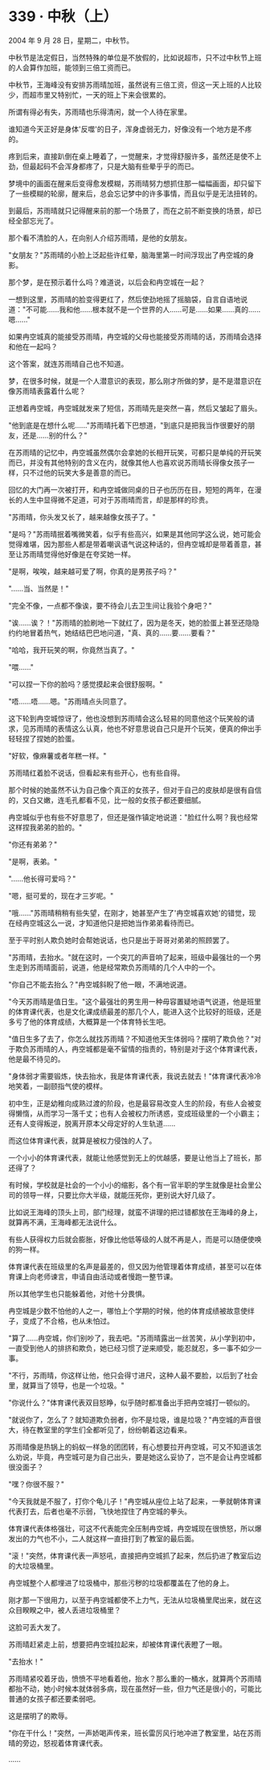 <link rel="stylesheet" href="../styles/text.css" />
<h1>339 · 中秋（上）</h1>

2004 年 9 月 28 日，星期二，中秋节。

中秋节是法定假日，当然特殊的单位是不放假的，比如说超市，只不过中秋节上班的人会算作加班，能领到三倍工资而已。

中秋节，王海峰没有安排苏雨晴加班，虽然说有三倍工资，但这一天上班的人比较少，而超市里又特别忙，一天的班上下来会很累的。

所谓有得必有失，苏雨晴也乐得清闲，就一个人待在家里。

谁知道今天正好是身体'反噬'的日子，浑身虚弱无力，好像没有一个地方是不疼的。

疼到后来，直接趴倒在桌上睡着了，一觉醒来，才觉得舒服许多，虽然还是使不上劲，但最起码不会浑身都疼了，只是大脑有些晕乎乎的而已。

梦境中的画面在醒来后变得愈发模糊，苏雨晴努力想抓住那一幅幅画面，却只留下了一些模糊的轮廓，醒来后，总会忘记梦中的许多事情，而且似乎是无法扭转的。

到最后，苏雨晴就只记得醒来前的那一个场景了，而在之前不断变换的场景，却已经全部忘光了。

那个看不清脸的人，在向别人介绍苏雨晴，是他的女朋友。

"女朋友？"苏雨晴的小脸上泛起些许红晕，脑海里第一时间浮现出了冉空城的身影。

那个梦，是在预示着什么吗？难道说，以后会和冉空城在一起？

一想到这里，苏雨晴的脸变得更红了，然后使劲地摇了摇脑袋，自言自语地说道："不可能......我和他......根本就不是一个世界的人......可是......如果......真的......嗯......"

如果冉空城真的能接受苏雨晴，冉空城的父母也能接受苏雨晴的话，苏雨晴会选择和他在一起吗？

这个答案，就连苏雨晴自己也不知道。

梦，在很多时候，就是一个人潜意识的表现，那么刚才所做的梦，是不是潜意识在像苏雨晴表露着什么呢？

正想着冉空城，冉空城就发来了短信，苏雨晴先是突然一喜，然后又皱起了眉头。

"他到底是在想什么呢......"苏雨晴托着下巴想道，"到底只是把我当作很要好的朋友，还是......别的什么？"

在苏雨晴的记忆中，冉空城虽然偶尔会拿她的长相开玩笑，可都只是单纯的开玩笑而已，并没有其他特别的含义在内，就像其他人也喜欢说苏雨晴长得像女孩子一样，只不过他的玩笑大多是善意的而已。

回忆的大门再一次被打开，和冉空城做同桌的日子也历历在目，短短的两年，在漫长的人生中显得微不足道，可对于苏雨晴而言，却是那样的珍贵。

"苏雨晴，你头发又长了，越来越像女孩子了。"

"是吗？"苏雨晴抿着嘴微笑着，似乎有些高兴，如果是其他同学这么说，她可能会觉得难堪，因为那些人都是带着嘲讽语气说这种话的，但冉空城却是带着善意，甚至让苏雨晴觉得他好像是在夸奖她一样。

"是啊，唉唉，越来越可爱了啊，你真的是男孩子吗？"

"......当、当然是！"

"完全不像，一点都不像诶，要不待会儿去卫生间让我验个身吧？"

"诶......诶？！"苏雨晴的脸刷地一下就红了，因为是冬天，她的脸蛋上甚至还隐隐约约地冒着热气，她结结巴巴地问道，"真、真的......要......要看？"

"哈哈，我开玩笑的啊，你竟然当真了。"

"喂......"

"可以捏一下你的脸吗？感觉摸起来会很舒服啊。"

"唔......唔......嗯。"苏雨晴点头同意了。

这下轮到冉空城惊讶了，他也没想到苏雨晴会这么轻易的同意他这个玩笑般的请求，见苏雨晴的表情这么认真，他也不好意思说自己只是开个玩笑，便真的伸出手轻轻捏了捏她的脸蛋。

"好软，像麻薯或者年糕一样。"

苏雨晴红着脸不说话，但看起来有些开心，也有些自得。

那个时候的她虽然不认为自己像个真正的女孩子，但对于自己的皮肤却是很有自信的，又白又嫩，连毛孔都看不见，比一般的女孩子都还要细腻。

冉空城似乎也有些不好意思了，但还是强作镇定地说道："脸红什么啊？我也经常这样捏我弟弟的脸的。"

"你还有弟弟？"

"是啊，表弟。"

"......他长得可爱吗？"

"嗯，挺可爱的，现在才三岁呢。"

"哦......"苏雨晴稍稍有些失望，在刚才，她甚至产生了'冉空城喜欢她'的错觉，现在经冉空城这么一说，才知道他只是把她当作弟弟看待而已。

至于平时别人欺负她时会帮她说话，也只是出于哥哥对弟弟的照顾罢了。

"苏雨晴，去抬水。"就在这时，一个突兀的声音响了起来，班级中最强壮的一个男生走到苏雨晴面前，说道，他是经常欺负苏雨晴的几个人中的一个。

"你自己不能去抬么？"冉空城斜睨了他一眼，不满地说道。

"今天苏雨晴是值日生。"这个最强壮的男生用一种毋容置疑地语气说道，他是班里的体育课代表，也是文化课成绩最差的那几个人，能进入这个比较好的班级，还是多亏了他的体育成绩，大概算是一个体育特长生吧。

"值日生多了去了，你怎么就找苏雨晴？不知道他天生体弱吗？摆明了欺负他？"对于欺负苏雨晴的人，冉空城都是毫不留情的指责的，特别是对于这个体育课代表，他是最不待见的。

"身体弱才需要锻炼，快去抬水，我是体育课代表，我说去就去！"体育课代表冷冷地笑着，一副颐指气使的模样。

初中生，正是幼稚向成熟过渡的阶段，也是最容易改变人生的阶段，有些人会被变得懒惰，从而学习一落千丈；也有人会被权力所诱惑，变成班级里的一个小霸主；还有人变得叛逆，脱离开原本父母定好的人生轨道......

而这位体育课代表，就算是被权力侵蚀的人了。

一个小小的体育课代表，就能让他感觉到无上的优越感，要是让他当上了班长，那还得了？

有时候，学校就是社会的一个小小的缩影，各个有一官半职的学生就像是社会里公司的领导一样，只要比你大半级，就能压死你，更别说大好几级了。

比如说王海峰的顶头上司，部门经理，就蛮不讲理的把过错都放在王海峰的身上，就算再不满，王海峰都无法说什么。

有些人获得权力后就会膨胀，好像比他低等级的人就不再是人，而是可以随便使唤的狗一样。

体育课代表在班级里的名声是最差的，但又因为他管理着体育成绩，甚至可以在体育课上向老师谏言，申请自由活动或者慢跑一整节课。

所以其他学生也只能躲着他，对他十分畏惧。

冉空城是少数不怕他的人之一，哪怕上个学期的时候，他的体育成绩被故意使绊子，变成了不合格，也从未怕过。

"算了......冉空城，你们别吵了，我去吧。"苏雨晴露出一丝苦笑，从小学到初中，一直受到他人的排挤和欺负，她已经习惯了逆来顺受，能忍就忍，多一事不如少一事。

"不行，苏雨晴，你这样让他，他只会得寸进尺，这种人最不要脸，以后到了社会里，就算当了领导，也是一个垃圾。"

"你说什么？"体育课代表双目怒睁，似乎随时都准备出手把冉空城打一顿似的。

"就说你了，怎么了？就知道欺负弱者，你不是垃圾，谁是垃圾？"冉空城的声音很大，待在教室里的学生们全都听见了，纷纷朝着这边看来。

苏雨晴像是热锅上的蚂蚁一样急的团团转，有心想要拉开冉空城，可又不知道该怎么劝说，毕竟，冉空城可是为自己出头，要是她这么妥协了，岂不是会让冉空城都很没面子？

"嘿？你很不服？"

"今天我就是不服了，打你个龟儿子！"冉空城从座位上站了起来，一拳就朝体育课代表打去，后者也毫不示弱，飞快地捏住了冉空城的拳头。

体育课代表体格强壮，可这不代表能完全压制冉空城，冉空城现在很愤怒，所以爆发出的力气也不小，二人就这样一直扭打到了教室的最后面。

"滚！"突然，体育课代表一声怒吼，直接把冉空城抓了起来，然后扔进了教室后边的大垃圾桶里。

冉空城整个人都埋进了垃圾桶中，那些污秽的垃圾都覆盖在了他的身上。

刚才那一下很用力，以至于冉空城都使不上力气，无法从垃圾桶里爬出来，就在这众目睽睽之中，被人丢进垃圾桶里？

这脸可丢大发了。

苏雨晴赶紧走上前，想要把冉空城拉起来，却被体育课代表瞪了一眼。

"去抬水！"

苏雨晴紧咬着牙齿，愤愤不平地看着他，抬水？那么重的一桶水，就算两个苏雨晴都抬不动，她小时候本就体弱多病，现在虽然好一些，但力气还是很小的，可能比普通的女孩子都还要柔弱吧。

这是摆明了的欺辱。

"你在干什么！"突然，一声娇喝声传来，班长雷厉风行地冲进了教室里，站在苏雨晴的旁边，怒视着体育课代表。

......
